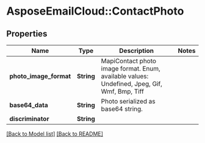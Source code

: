 # AsposeEmailCloud::ContactPhoto
## Properties
Name | Type | Description | Notes
------------ | ------------- | ------------- | -------------
**photo_image_format** | **String** | MapiContact photo image format. Enum, available values: Undefined, Jpeg, Gif, Wmf, Bmp, Tiff | 
**base64_data** | **String** | Photo serialized as base64 string.              | 
**discriminator** | **String** |  | 



[[Back to Model list]](Models.md) [[Back to README]](README.md)


